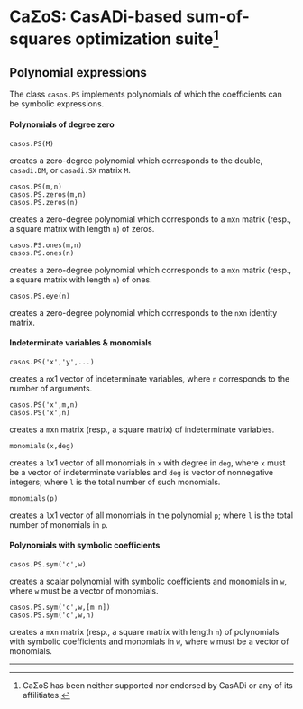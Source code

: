 # CaΣoS: CasADi-based sum-of-squares optimization suite[^1]

## Polynomial expressions

The class `casos.PS` implements polynomials of which the coefficients can be symbolic expressions.

#### Polynomials of degree zero

```
casos.PS(M)
```
creates a zero-degree polynomial which corresponds to the double, `casadi.DM`, or `casadi.SX` matrix `M`.

```
casos.PS(m,n)
casos.PS.zeros(m,n)
casos.PS.zeros(n)
```
creates a zero-degree polynomial which corresponds to a `m`x`n` matrix (resp., a square matrix with length `n`) of zeros.

```
casos.PS.ones(m,n)
casos.PS.ones(n)
```
creates a zero-degree polynomial which corresponds to a `m`x`n` matrix (resp., a square matrix with length `n`) of ones.

```
casos.PS.eye(n)
```
creates a zero-degree polynomial which corresponds to the `n`x`n` identity matrix.

#### Indeterminate variables & monomials

```
casos.PS('x','y',...)
```
creates a `n`x1 vector of indeterminate variables, where `n` corresponds to the number of arguments.

```
casos.PS('x',m,n)
casos.PS('x',n)
```
creates a `m`x`n` matrix (resp., a square matrix) of indeterminate variables.

```
monomials(x,deg)
```
creates a `l`x1 vector of all monomials in `x` with degree in `deg`, where `x` must be a vector of indeterminate variables and `deg` is vector of nonnegative integers; where `l` is the total number of such monomials.

```
monomials(p)
```
creates a `l`x1 vector of all monomials in the polynomial `p`; where `l` is the total number of monomials in `p`.

#### Polynomials with symbolic coefficients

```
casos.PS.sym('c',w)
```
creates a scalar polynomial with symbolic coefficients and monomials in `w`, where `w` must be a vector of monomials.

```
casos.PS.sym('c',w,[m n])
casos.PS.sym('c',w,n)
```
creates a `m`x`n` matrix (resp., a square matrix with length `n`) of polynomials with symbolic coefficients and monomials in `w`, where `w` must be a vector of monomials.

-----
[^1]: CaΣoS has been neither supported nor endorsed by CasADi or any of its affilitiates.
